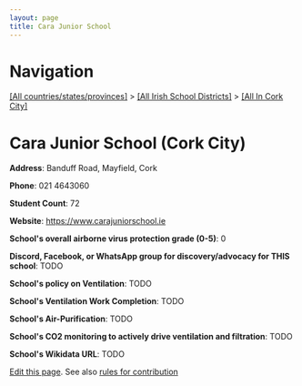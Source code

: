 ```yaml
---
layout: page
title: Cara Junior School
---
```

# Navigation

[[All countries/states/provinces]](../../..) > [[All Irish School Districts]](../..) > [[All In Cork City]](..)

# Cara Junior School (Cork City)

**Address**: Banduff Road, Mayfield, Cork

**Phone**: 021 4643060

**Student Count**: 72

**Website**: <https://www.carajuniorschool.ie>

**School's overall airborne virus protection grade (0-5)**: 0

**Discord, Facebook, or WhatsApp group for discovery/advocacy for THIS school**: TODO

**School's policy on Ventilation**: TODO

**School's Ventilation Work Completion**: TODO

**School's Air-Purification**: TODO

**School's CO2 monitoring to actively drive ventilation and filtration**: TODO

**School's Wikidata URL**: TODO


[Edit this page](https://github.com/ventilate-schools/Ireland/edit/main/./Cork_City/Cara_Junior_School.md). See also [rules for contribution](../../../contribution-rules/)

